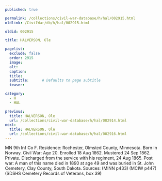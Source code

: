 ```yaml
---
published: true

permalink: /collections/civil-war-database/h/hal/002915.html
oldlink: /CivilWar/db/h/hal/002915.html

oldid: 002915

title: HALVERSON, Ole

pagelist:
  exclude: false
  order: 2915
  image: 
  alt:
  caption:
  title:
  subtitle:      # Defaults to page subtitle
  teaser:

category: 
  - H 
  - HAL

previous:
  title: HALVERSON, Ole
  url: /collections/civil-war-database/h/hal/002914.html  
next:
  title: HALVERSON, Ole
  url: /collections/civil-war-database/h/hal/002916.html   
---
```

MN 9th Inf Co F. Residence: Rochester, Olmsted County, Minnesota. Born in Norway. Civil War: Age 20. Enrolled 18 Aug 1862. Mustered 24 Sep 1862. Private. Discharged from the service with his regiment, 24 Aug 1865. Post war: A man of this name died in 1890 at age 49 and was buried in St. John Cemetery, Clay County, South Dakota. Sources: (MINN p433) (MCIW p447) (SDSHS Cemetery Records of Veterans, box 39)